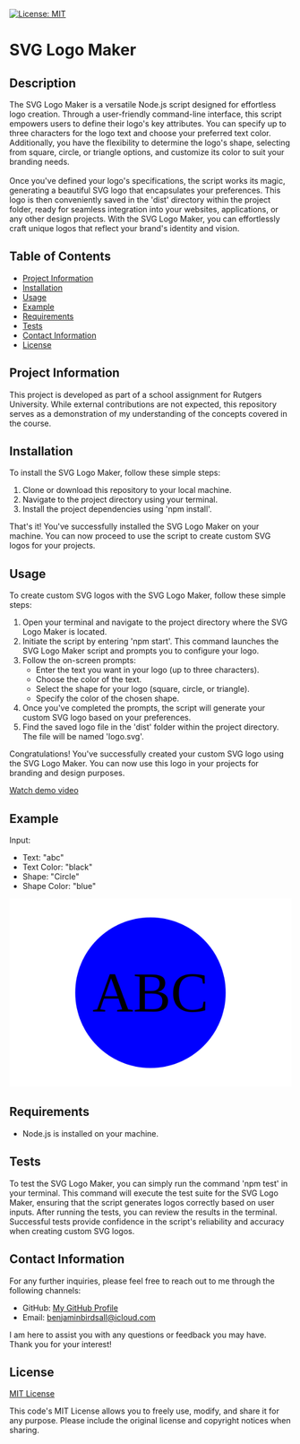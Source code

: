 [![License: MIT](https://img.shields.io/badge/License-MIT-yellow.svg)](https://opensource.org/licenses/MIT)

# SVG Logo Maker 
  
## Description
  
The SVG Logo Maker is a versatile Node.js script designed for effortless logo creation. Through a user-friendly command-line interface, this script empowers users to define their logo's key attributes. You can specify up to three characters for the logo text and choose your preferred text color. Additionally, you have the flexibility to determine the logo's shape, selecting from square, circle, or triangle options, and customize its color to suit your branding needs.<br><br>Once you've defined your logo's specifications, the script works its magic, generating a beautiful SVG logo that encapsulates your preferences. This logo is then conveniently saved in the 'dist' directory within the project folder, ready for seamless integration into your websites, applications, or any other design projects. With the SVG Logo Maker, you can effortlessly craft unique logos that reflect your brand's identity and vision.

## Table of Contents

* [Project Information](#project-information)<br>
* [Installation](#installation)<br>
* [Usage](#usage)<br>
* [Example](#example)<br>
* [Requirements](#requirements)<br>
* [Tests](#tests)<br>
* [Contact Information](#contact-information)<br>
* [License](#license)

## Project Information

This project is developed as part of a school assignment for Rutgers University. While external contributions are not expected, this repository serves as a demonstration of my understanding of the concepts covered in the course.

## Installation

To install the SVG Logo Maker, follow these simple steps:

1. Clone or download this repository to your local machine.
2. Navigate to the project directory using your terminal.
3. Install the project dependencies using 'npm install'.

That's it! You've successfully installed the SVG Logo Maker on your machine. You can now proceed to use the script to create custom SVG logos for your projects.

## Usage

To create custom SVG logos with the SVG Logo Maker, follow these simple steps:

1. Open your terminal and navigate to the project directory where the SVG Logo Maker is located.
2. Initiate the script by entering 'npm start'. This command launches the SVG Logo Maker script and prompts you to configure your logo.
3. Follow the on-screen prompts:
    * Enter the text you want in your logo (up to three characters).
    * Choose the color of the text.
    * Select the shape for your logo (square, circle, or triangle).
    * Specify the color of the chosen shape.
4. Once you've completed the prompts, the script will generate your custom SVG logo based on your preferences.
5. Find the saved logo file in the 'dist' folder within the project directory. The file will be named 'logo.svg'.

Congratulations! You've successfully created your custom SVG logo using the SVG Logo Maker. You can now use this logo in your projects for branding and design purposes.

[Watch demo video](https://drive.google.com/file/d/1J7FKq9YGHiuxHwBbNSkHl16yXR2o-9kM/view)

## Example

Input:
* Text: "abc"
* Text Color: "black"
* Shape: "Circle"
* Shape Color: "blue"

![Example](./examples/example_4.svg)

## Requirements

* Node.js is installed on your machine.

## Tests

To test the SVG Logo Maker, you can simply run the command 'npm test' in your terminal. This command will execute the test suite for the SVG Logo Maker, ensuring that the script generates logos correctly based on user inputs. After running the tests, you can review the results in the terminal. Successful tests provide confidence in the script's reliability and accuracy when creating custom SVG logos.

## Contact Information

For any further inquiries, please feel free to reach out to me through the following channels:
* GitHub: [My GitHub Profile](https://www.github.com/BenThere6)
* Email: benjaminbirdsall@icloud.com

I am here to assist you with any questions or feedback you may have. Thank you for your interest!

## License 

[MIT License](https://opensource.org/licenses/MIT)

This code's MIT License allows you to freely use, modify, and share it for any purpose. Please include the original license and copyright notices when sharing.